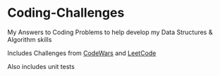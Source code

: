 # Coding-Challenges
My Answers to Coding Problems to help develop my Data Structures & Algorithm skills

Includes Challenges from [CodeWars](https://www.codewars.com) and [LeetCode](https://leetcode.com/)

Also includes unit tests
